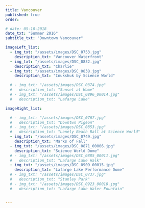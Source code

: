```yaml
---
title: Vancouver  
published: true
order: 

# date: 05-10-2018
date_txt: "Summer 2016"
subtitle_txt: "Downtown Vancouver"

imageLeft_list:
  - img_txt: "/assets/images/DSC_0753.jpg"
    description_txt: "Vancouver Waterfront"
  - img_txt: "/assets/images/DSC_0832.jpg"
    description_txt: "Charlie"
  - img_txt: "/assets/images/DSC_0838.jpg"
    description_txt: "Inukshuk by Science World"

  # - img_txt: "/assets/images/DSC_0374.jpg"
  #   description_txt: "Sunset at Home"
  # - img_txt: "/assets/images/DSC_0896_00014.jpg"
  #   description_txt: "Lafarge Lake"

imageRight_list:

  # - img_txt: "/assets/images/DSC_0767.jpg"
  #   description_txt: "Downtwn Pigeon"
  # - img_txt: "/assets/images/DSC_0853.jpg"
  #   description_txt: "Lonely Beach Ball at Science World"
  - img_txt: "/assets/images/DSC_0749.jpg"
    description_txt: "Marks of Fall"
  - img_txt: "/assets/images/DSC_0871_00006.jpg"
    description_txt: "Science World Dome"
  # - img_txt: "/assets/images/DSC_0885_00011.jpg"
  #   description_txt: "Lafarge Lake Walk"
  - img_txt: "/assets/images/DSC_0909_00015.jpg"
    description_txt: "Lafarge Lake Performance Dome"
  # - img_txt: "/assets/images/DSC_0737.jpg"
  #   description_txt: "Stanley Park"
  # - img_txt: "/assets/images/DSC_0923_00018.jpg"
  #   description_txt: "Lafarge Lake Water Fountain"


---
```


